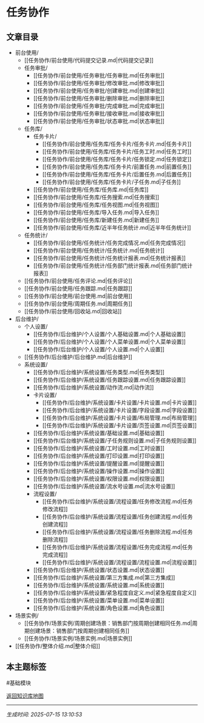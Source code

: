 # 任务协作

## 文章目录
- 前台使用/
  - [[任务协作/前台使用/代码提交记录.md|代码提交记录]]
  - 任务审批/
    - [[任务协作/前台使用/任务审批/任务审批.md|任务审批]]
    - [[任务协作/前台使用/任务审批/修改审批.md|修改审批]]
    - [[任务协作/前台使用/任务审批/创建审批.md|创建审批]]
    - [[任务协作/前台使用/任务审批/删除审批.md|删除审批]]
    - [[任务协作/前台使用/任务审批/完成审批.md|完成审批]]
    - [[任务协作/前台使用/任务审批/接收审批.md|接收审批]]
    - [[任务协作/前台使用/任务审批/状态审批.md|状态审批]]
  - 任务库/
    - 任务卡片/
      - [[任务协作/前台使用/任务库/任务卡片/任务卡片.md|任务卡片]]
      - [[任务协作/前台使用/任务库/任务卡片/任务工时.md|任务工时]]
      - [[任务协作/前台使用/任务库/任务卡片/任务锁定.md|任务锁定]]
      - [[任务协作/前台使用/任务库/任务卡片/前置任务.md|前置任务]]
      - [[任务协作/前台使用/任务库/任务卡片/后置任务.md|后置任务]]
      - [[任务协作/前台使用/任务库/任务卡片/子任务.md|子任务]]
    - [[任务协作/前台使用/任务库/任务库.md|任务库]]
    - [[任务协作/前台使用/任务库/任务搜索.md|任务搜索]]
    - [[任务协作/前台使用/任务库/任务视图.md|任务视图]]
    - [[任务协作/前台使用/任务库/导入任务.md|导入任务]]
    - [[任务协作/前台使用/任务库/新建任务.md|新建任务]]
    - [[任务协作/前台使用/任务库/近半年任务统计.md|近半年任务统计]]
  - 任务统计/
    - [[任务协作/前台使用/任务统计/任务完成情况.md|任务完成情况]]
    - [[任务协作/前台使用/任务统计/任务统计.md|任务统计]]
    - [[任务协作/前台使用/任务统计/任务统计报表.md|任务统计报表]]
    - [[任务协作/前台使用/任务统计/任务部门统计报表.md|任务部门统计报表]]
  - [[任务协作/前台使用/任务评论.md|任务评论]]
  - [[任务协作/前台使用/任务跟踪.md|任务跟踪]]
  - [[任务协作/前台使用/前台使用.md|前台使用]]
  - [[任务协作/前台使用/周期任务.md|周期任务]]
  - [[任务协作/前台使用/回收站.md|回收站]]
- 后台维护/
  - 个人设置/
    - [[任务协作/后台维护/个人设置/个人基础设置.md|个人基础设置]]
    - [[任务协作/后台维护/个人设置/个人菜单设置.md|个人菜单设置]]
    - [[任务协作/后台维护/个人设置/个人设置.md|个人设置]]
  - [[任务协作/后台维护/后台维护.md|后台维护]]
  - 系统设置/
    - [[任务协作/后台维护/系统设置/任务类型.md|任务类型]]
    - [[任务协作/后台维护/系统设置/任务跟踪设置.md|任务跟踪设置]]
    - [[任务协作/后台维护/系统设置/动作流.md|动作流]]
    - 卡片设置/
      - [[任务协作/后台维护/系统设置/卡片设置/卡片设置.md|卡片设置]]
      - [[任务协作/后台维护/系统设置/卡片设置/字段设置.md|字段设置]]
      - [[任务协作/后台维护/系统设置/卡片设置/布局管理.md|布局管理]]
      - [[任务协作/后台维护/系统设置/卡片设置/页签设置.md|页签设置]]
    - [[任务协作/后台维护/系统设置/基础设置.md|基础设置]]
    - [[任务协作/后台维护/系统设置/子任务规则设置.md|子任务规则设置]]
    - [[任务协作/后台维护/系统设置/工时设置.md|工时设置]]
    - [[任务协作/后台维护/系统设置/打印设置.md|打印设置]]
    - [[任务协作/后台维护/系统设置/提醒设置.md|提醒设置]]
    - [[任务协作/后台维护/系统设置/操作设置.md|操作设置]]
    - [[任务协作/后台维护/系统设置/权限设置.md|权限设置]]
    - [[任务协作/后台维护/系统设置/流水号设置.md|流水号设置]]
    - 流程设置/
      - [[任务协作/后台维护/系统设置/流程设置/任务修改流程.md|任务修改流程]]
      - [[任务协作/后台维护/系统设置/流程设置/任务创建流程.md|任务创建流程]]
      - [[任务协作/后台维护/系统设置/流程设置/任务删除流程.md|任务删除流程]]
      - [[任务协作/后台维护/系统设置/流程设置/任务完成流程.md|任务完成流程]]
      - [[任务协作/后台维护/系统设置/流程设置/流程设置.md|流程设置]]
    - [[任务协作/后台维护/系统设置/状态设置.md|状态设置]]
    - [[任务协作/后台维护/系统设置/第三方集成.md|第三方集成]]
    - [[任务协作/后台维护/系统设置/系统设置.md|系统设置]]
    - [[任务协作/后台维护/系统设置/紧急程度自定义.md|紧急程度自定义]]
    - [[任务协作/后台维护/系统设置/菜单设置.md|菜单设置]]
    - [[任务协作/后台维护/系统设置/角色设置.md|角色设置]]
- 场景实例/
  - [[任务协作/场景实例/周期创建场景：销售部门按周期创建相同任务.md|周期创建场景：销售部门按周期创建相同任务]]
  - [[任务协作/场景实例/场景实例.md|场景实例]]
- [[任务协作/整体介绍.md|整体介绍]]

## 本主题标签
#基础模块 

[返回知识库地图](知识库地图.md)

---
*生成时间: 2025-07-15 13:10:53*
